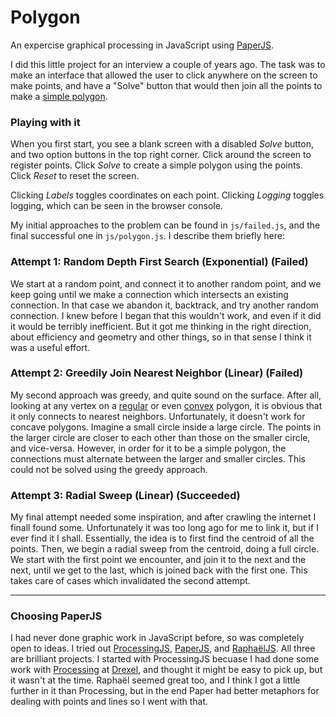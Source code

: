 Polygon
=======

An expercise graphical processing in JavaScript using [PaperJS](http://paperjs.org).

I did this little project for an interview a couple of years ago. The task was to make an interface that allowed the user to click anywhere on the screen to make points, and have a "Solve" button that would then join all the points to make a [simple polygon](http://en.wikipedia.org/wiki/Simple_polygon).

### Playing with it
When you first start, you see a blank screen with a disabled *Solve* button, and two option buttons in the top right corner. Click around the screen to register points. Click *Solve* to create a simple polygon using the points. Click *Reset* to reset the screen.

Clicking *Labels* toggles coordinates on each point. Clicking *Logging* toggles logging, which can be seen in the browser console.

My initial approaches to the problem can be found in `js/failed.js`, and the final successful one in `js/polygon.js`. I describe them briefly here:

### Attempt 1: Random Depth First Search (Exponential) (Failed)
We start at a random point, and connect it to another random point, and we keep going until we make a connection which intersects an existing connection. In that case we abandon it, backtrack, and try another random connection. I knew before I began that this wouldn't work, and even if it did it would be terribly inefficient. But it got me thinking in the right direction, about efficiency and geometry and other things, so in that sense I think it was a useful effort.

### Attempt 2: Greedily Join Nearest Neighbor (Linear) (Failed)
My second approach was greedy, and quite sound on the surface. After all, looking at any vertex on a [regular](http://en.wikipedia.org/wiki/Regular_polygon) or even [convex](http://en.wikipedia.org/wiki/Convex_polygon) polygon, it is obvious that it only connects to nearest neighbors. Unfortunately, it doesn't work for concave polygons. Imagine a small circle inside a large circle. The points in the larger circle are closer to each other than those on the smaller circle, and vice-versa. However, in order for it to be a simple polygon, the connections must alternate between the larger and smaller circles. This could not be solved using the greedy approach.

### Attempt 3: Radial Sweep (Linear) (Succeeded)
My final attempt needed some inspiration, and after crawling the internet I finall found some. Unfortunately it was too long ago for me to link it, but if I ever find it I shall. Essentially, the idea is to first find the centroid of all the points. Then, we begin a radial sweep from the centroid, doing a full circle. We start with the first point we encounter, and join it to the next and the next, until we get to the last, which is joined back with the first one. This takes care of cases which invalidated the second attempt.

<hr />

### Choosing PaperJS
I had never done graphic work in JavaScript before, so was completely open to ideas. I tried out [ProcessingJS](http://processingjs.org), [PaperJS](http://paperjs.org), and [RaphaëlJS](http://raphaeljs.com). All three are brilliant projects. I started with ProcessingJS becuase I had done some work with [Processing](http://www.processing.org) at [Drexel](http://cci.drexel.edu/academics/graduate-programs/ms-in-software-engineering.aspx), and thought it might be easy to pick up, but it wasn't at the time. Raphaël seemed great too, and I think I got a little further in it than Processing, but in the end Paper had better metaphors for dealing with points and lines so I went with that.
